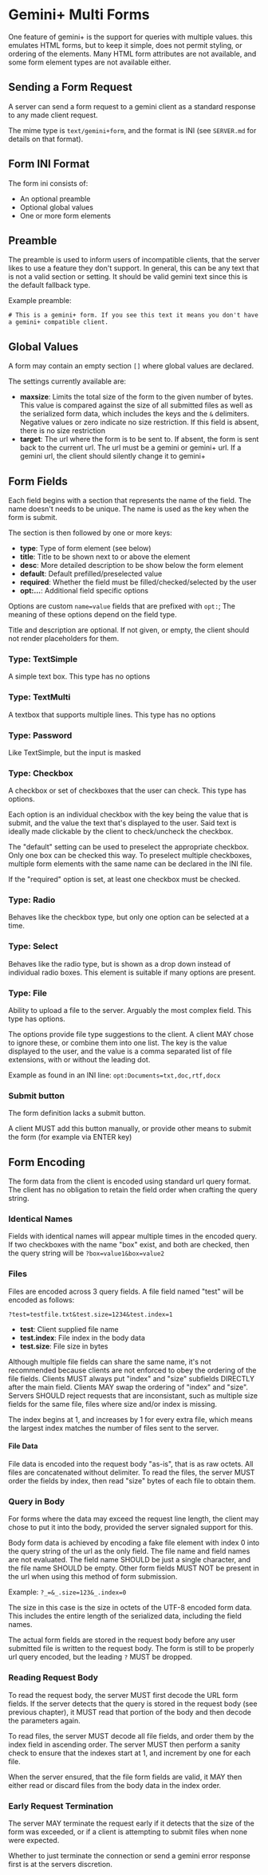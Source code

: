 # Gemini+ Multi Forms

One feature of gemini+ is the support for queries with multiple values.
this emulates HTML forms, but to keep it simple, does not permit styling, or ordering of the elements.
Many HTML form attributes are not available, and some form element types are not available either.

## Sending a Form Request

A server can send a form request to a gemini client as a standard response to any made client request.

The mime type is `text/gemini+form`, and the format is INI (see `SERVER.md` for details on that format).

## Form INI Format

The form ini consists of:

- An optional preamble
- Optional global values
- One or more form elements

## Preamble

The preamble is used to inform users of incompatible clients,
that the server likes to use a feature they don't support.
In general, this can be any text that is not a valid section or setting.
It should be valid gemini text since this is the default fallback type.

Example preamble: 

`# This is a gemini+ form. If you see this text it means you don't have a gemini+ compatible client.`

## Global Values

A form may contain an empty section `[]` where global values are declared.

The settings currently available are:

- **maxsize**: Limits the total size of the form to the given number of bytes. This value is compared against the size of all submitted files as well as the serialized form data, which includes the keys and the `&` delimiters. Negative values or zero indicate no size restriction. If this field is absent, there is no size restriction
- **target**: The url where the form is to be sent to. If absent, the form is sent back to the current url. The url must be a gemini or gemini+ url. If a gemini url, the client should silently change it to gemini+

## Form Fields

Each field begins with a section that represents the name of the field.
The name doesn't needs to be unique.
The name is used as the key when the form is submit.

The section is then followed by one or more keys:

- **type**: Type of form element (see below)
- **title**: Title to be shown next to or above the element
- **desc**: More detailed description to be show below the form element
- **default**: Default prefilled/preselected value
- **required**: Whether the field must be filled/checked/selected by the user
- **opt:...**: Additional field specific options

Options are custom `name=value` fields that are prefixed with `opt:`;
The meaning of these options depend on the field type.

Title and description are optional. If not given, or empty,
the client should not render placeholders for them.

### Type: TextSimple

A simple text box. This type has no options

### Type: TextMulti

A textbox that supports multiple lines. This type has no options

### Type: Password

Like TextSimple, but the input is masked

### Type: Checkbox

A checkbox or set of checkboxes that the user can check. This type has options.

Each option is an individual checkbox with the key being the value that is submit,
and the value the text that's displayed to the user.
Said text is ideally made clickable by the client to check/uncheck the checkbox.

The "default" setting can be used to preselect the appropriate checkbox.
Only one box can be checked this way. To preselect multiple checkboxes,
multiple form elements with the same name can be declared in the INI file.

If the "required" option is set, at least one checkbox must be checked.

### Type: Radio

Behaves like the checkbox type, but only one option can be selected at a time.

### Type: Select

Behaves like the radio type, but is shown as a drop down instead of individual radio boxes.
This element is suitable if many options are present.

### Type: File

Ability to upload a file to the server. Arguably the most complex field. This type has options.

The options provide file type suggestions to the client.
A client MAY chose to ignore these, or combine them into one list.
The key is the value displayed to the user, and the value is a comma separated list of file extensions,
with or without the leading dot.

Example as found in an INI line: `opt:Documents=txt,doc,rtf,docx`

### Submit button

The form definition lacks a submit button.

A client MUST add this button manually,
or provide other means to submit the form (for example via ENTER key)

## Form Encoding

The form data from the client is encoded using standard url query format.
The client has no obligation to retain the field order when crafting the query string.

### Identical Names

Fields with identical names will appear multiple times in the encoded query.
If two checkboxes with the name "box" exist, and both are checked,
then the query string will be `?box=value1&box=value2`

### Files

Files are encoded across 3 query fields. A file field named "test" will be encoded as follows:

`?test=testfile.txt&test.size=1234&test.index=1`

- **test**: Client supplied file name
- **test.index**: File index in the body data
- **test.size**: File size in bytes

Although multiple file fields can share the same name,
it's not recommended because clients are not enforced to obey the ordering of the file fields.
Clients MUST always put "index" and "size" subfields DIRECTLY after the main field.
Clients MAY swap the ordering of "index" and "size".
Servers SHOULD reject requests that are inconsistant,
such as multiple size fields for the same file, files where size and/or index is missing.

The index begins at 1, and increases by 1 for every extra file,
which means the largest index matches the number of files sent to the server.

#### File Data

File data is encoded into the request body "as-is",
that is as raw octets. All files are concatenated without delimiter.
To read the files, the server MUST order the fields by index,
then read "size" bytes of each file to obtain them.

### Query in Body

For forms where the data may exceed the request line length,
the client may chose to put it into the body, provided the server signaled support for this.

Body form data is achieved by encoding a fake file element with index 0 into the query string of the url
as the only field. The file name and field names are not evaluated.
The field name SHOULD be just a single character, and the file name SHOULD be empty.
Other form fields MUST NOT be present in the url when using this method of form submission.

Example: `?_=&_.size=123&_.index=0`

The size in this case is the size in octets of the UTF-8 encoded form data.
This includes the entire length of the serialized data, including the field names.

The actual form fields are stored in the request body before any user submitted file is written to the request body.
The form is still to be properly url query encoded, but the leading `?` MUST be dropped.

### Reading Request Body

To read the request body, the server MUST first decode the URL form fields.
If the server detects that the query is stored in the request body (see previous chapter),
it MUST read that portion of the body and then decode the parameters again.

To read files, the server MUST decode all file fields,
and order them by the index field in ascending order.
The server MUST then perform a sanity check to ensure that the indexes start at 1,
and increment by one for each file.

When the server ensured, that the file form fields are valid,
it MAY then either read or discard files from the body data in the index order.

### Early Request Termination

The server MAY terminate the request early if it detects that the size of the form was exceeded,
or if a client is attempting to submit files when none were expected.

Whether to just terminate the connection or send a gemini error response first is at the servers discretion.
